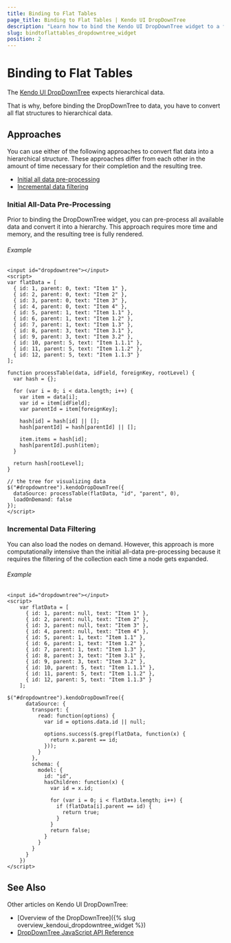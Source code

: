 ```yaml
---
title: Binding to Flat Tables
page_title: Binding to Flat Tables | Kendo UI DropDownTree
description: "Learn how to bind the Kendo UI DropDownTree widget to a flat data table that keeps references about the hierarchical structure."
slug: bindtoflattables_dropdowntree_widget
position: 2
---
```


# Binding to Flat Tables

The [Kendo UI DropDownTree](http://demos.telerik.com/kendo-ui/dropdowntree/index) expects hierarchical data.

That is why, before binding the DropDownTree to data, you have to convert all flat structures to hierarchical data.

## Approaches

You can use either of the following approaches to convert flat data into a hierarchical structure. These approaches differ from each other in the amount of time necessary for their completion and the resulting tree.

* [Initial all data pre-processing](#initial-all-data-pre-processing)
* [Incremental data filtering](#incremental-data-filtering)

### Initial All-Data Pre-Processing

Prior to binding the DropDownTree widget, you can pre-process all available data and convert it into a hierarchy. This approach requires more time and memory, and the resulting tree is fully rendered.

###### Example

    <input id="dropdowntree"></input>
    <script>
    var flatData = [
      { id: 1, parent: 0, text: "Item 1" },
      { id: 2, parent: 0, text: "Item 2" },
      { id: 3, parent: 0, text: "Item 3" },
      { id: 4, parent: 0, text: "Item 4" },
      { id: 5, parent: 1, text: "Item 1.1" },
      { id: 6, parent: 1, text: "Item 1.2" },
      { id: 7, parent: 1, text: "Item 1.3" },
      { id: 8, parent: 3, text: "Item 3.1" },
      { id: 9, parent: 3, text: "Item 3.2" },
      { id: 10, parent: 5, text: "Item 1.1.1" },
      { id: 11, parent: 5, text: "Item 1.1.2" },
      { id: 12, parent: 5, text: "Item 1.1.3" }
    ];

    function processTable(data, idField, foreignKey, rootLevel) {
      var hash = {};

      for (var i = 0; i < data.length; i++) {
        var item = data[i];
        var id = item[idField];
        var parentId = item[foreignKey];

        hash[id] = hash[id] || [];
        hash[parentId] = hash[parentId] || [];

        item.items = hash[id];
        hash[parentId].push(item);
      }

      return hash[rootLevel];
    }

    // the tree for visualizing data
    $("#dropdowntree").kendoDropDownTree({
      dataSource: processTable(flatData, "id", "parent", 0),
      loadOnDemand: false
    });
    </script>

### Incremental Data Filtering

You can also load the nodes on demand. However, this approach is more computationally intensive than the initial all-data pre-processing because it requires the filtering of the collection each time a node gets expanded.

###### Example

    <input id="dropdowntree"></input>
    <script>
        var flatData = [
          { id: 1, parent: null, text: "Item 1" },
          { id: 2, parent: null, text: "Item 2" },
          { id: 3, parent: null, text: "Item 3" },
          { id: 4, parent: null, text: "Item 4" },
          { id: 5, parent: 1, text: "Item 1.1" },
          { id: 6, parent: 1, text: "Item 1.2" },
          { id: 7, parent: 1, text: "Item 1.3" },
          { id: 8, parent: 3, text: "Item 3.1" },
          { id: 9, parent: 3, text: "Item 3.2" },
          { id: 10, parent: 5, text: "Item 1.1.1" },
          { id: 11, parent: 5, text: "Item 1.1.2" },
          { id: 12, parent: 5, text: "Item 1.1.3" }
        ];

    $("#dropdowntree").kendoDropDownTree({
          dataSource: {
            transport: {
              read: function(options) {
                var id = options.data.id || null;

                options.success($.grep(flatData, function(x) {
                  return x.parent == id;
                }));
              }
            },
            schema: {
              model: {
                id: "id",
                hasChildren: function(x) {
                  var id = x.id;

                  for (var i = 0; i < flatData.length; i++) {
                    if (flatData[i].parent == id) {
                      return true;
                    }
                  }
                  return false;
                }
              }
            }
          }
        })
    </script>

## See Also

Other articles on Kendo UI DropDownTree:

* [Overview of the DropDownTree]({% slug overview_kendoui_dropdowntree_widget %})
* [DropDownTree JavaScript API Reference](/api/javascript/ui/dropdowntree)
